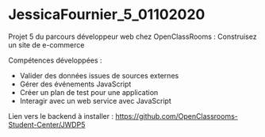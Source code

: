 # JessicaFournier_5_01102020

Projet 5 du parcours développeur web chez OpenClassRooms : Construisez un site de e-commerce

Compétences développées : 
  - Valider des données issues de sources externes
  - Gérer des événements JavaScript
  - Créer un plan de test pour une application
  - Interagir avec un web service avec JavaScript


Lien vers le backend à installer : https://github.com/OpenClassrooms-Student-Center/JWDP5
